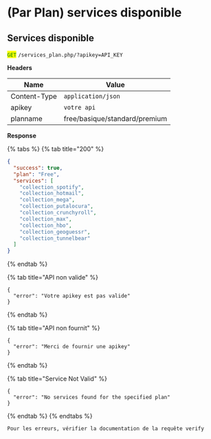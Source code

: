 # (Par Plan) services disponible

## Services disponible

<mark style="color:green;">`GET`</mark> `/services_plan.php/?apikey=API_KEY`

**Headers**

| Name         | Value                         |
| ------------ | ----------------------------- |
| Content-Type | `application/json`            |
| apikey       | `votre api`                   |
| planname     | free/basique/standard/premium |

**Response**

{% tabs %}
{% tab title="200" %}
```json
{
  "success": true,
  "plan": "Free",
  "services": [
    "collection_spotify",
    "collection_hotmail",
    "collection_mega",
    "collection_putalocura",
    "collection_crunchyroll",
    "collection_max",
    "collection_hbo",
    "collection_geoguessr",
    "collection_tunnelbear"
  ]
}
```
{% endtab %}

{% tab title="API non valide" %}
```
{
  "error": "Votre apikey est pas valide"
}
```
{% endtab %}

{% tab title="API non fournit" %}
```
{
  "error": "Merci de fournir une apikey"
}
```
{% endtab %}

{% tab title="Service Not Valid" %}
```
{
  "error": "No services found for the specified plan"
}
```
{% endtab %}
{% endtabs %}

```
Pour les erreurs, vérifier la documentation de la requête verify
```
